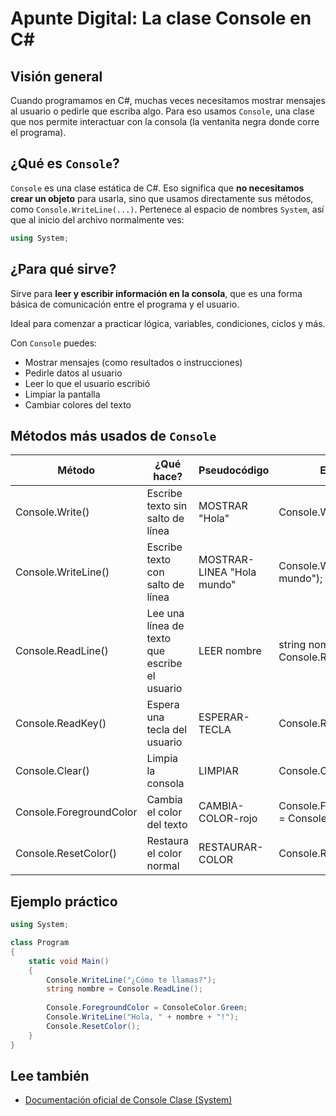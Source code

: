# Apunte Digital: La clase Console en C\#

## Visión general

Cuando programamos en C#, muchas veces necesitamos mostrar mensajes al usuario o pedirle que escriba algo. Para eso usamos `Console`, una clase que nos permite interactuar con la consola (la ventanita negra donde corre el programa). 

## ¿Qué es `Console`?

`Console` es una clase estática de C#. Eso significa que **no necesitamos crear un objeto** para usarla, sino que usamos directamente sus métodos, como `Console.WriteLine(...)`.
Pertenece al espacio de nombres `System`, así que al inicio del archivo normalmente ves:

```csharp
using System;
```

## ¿Para qué sirve?

Sirve para **leer y escribir información en la consola**, que es una forma básica de comunicación entre el programa y el usuario.

Ideal para comenzar a practicar lógica, variables, condiciones, ciclos y más.

Con `Console` puedes:

* Mostrar mensajes (como resultados o instrucciones)
* Pedirle datos al usuario
* Leer lo que el usuario escribió
* Limpiar la pantalla
* Cambiar colores del texto

## Métodos más usados de `Console`

|Método| ¿Qué hace? | Pseudocódigo | Ejemplo|
|--------|--------------|----------------|----------|
|Console.Write()| Escribe texto sin salto de línea | MOSTRAR "Hola" | Console.Write("Hola "); |
|Console.WriteLine()| Escribe texto con salto de línea | MOSTRAR-LINEA "Hola mundo" | Console.WriteLine("Hola mundo"); |
|Console.ReadLine()| Lee una línea de texto que escribe el usuario | LEER nombre | string nombre = Console.ReadLine(); |
|Console.ReadKey()| Espera una tecla del usuario | ESPERAR-TECLA | Console.ReadKey(); |
|Console.Clear()| Limpia la consola | LIMPIAR | Console.Clear(); |
|Console.ForegroundColor| Cambia el color del texto | CAMBIA-COLOR-rojo | Console.ForegroundColor = ConsoleColor.Red; |
|Console.ResetColor()| Restaura el color normal | RESTAURAR-COLOR | Console.ResetColor(); |

## Ejemplo práctico

```csharp
using System;

class Program
{
    static void Main()
    {
        Console.WriteLine("¿Cómo te llamas?");
        string nombre = Console.ReadLine();
        
        Console.ForegroundColor = ConsoleColor.Green;
        Console.WriteLine("Hola, " + nombre + "!");
        Console.ResetColor();
    }
}
```
## Lee también

- [Documentación oficial de Console Clase (System)](https://learn.microsoft.com/es-es/dotnet/api/system.console?view=net-8.0)